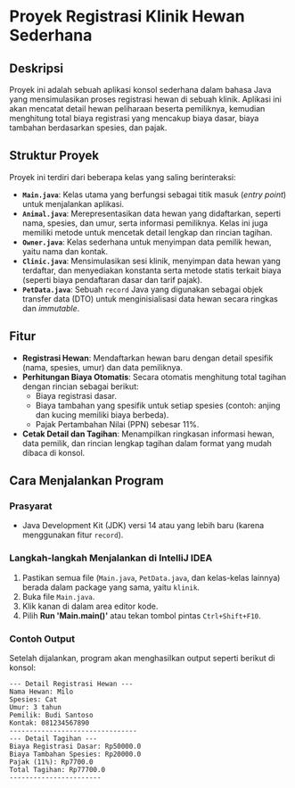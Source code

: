 # Proyek Registrasi Klinik Hewan Sederhana

## Deskripsi
Proyek ini adalah sebuah aplikasi konsol sederhana dalam bahasa Java yang mensimulasikan proses registrasi hewan di sebuah klinik. Aplikasi ini akan mencatat detail hewan peliharaan beserta pemiliknya, kemudian menghitung total biaya registrasi yang mencakup biaya dasar, biaya tambahan berdasarkan spesies, dan pajak.

## Struktur Proyek
Proyek ini terdiri dari beberapa kelas yang saling berinteraksi:
* **`Main.java`**: Kelas utama yang berfungsi sebagai titik masuk (*entry point*) untuk menjalankan aplikasi.
* **`Animal.java`**: Merepresentasikan data hewan yang didaftarkan, seperti nama, spesies, dan umur, serta informasi pemiliknya. Kelas ini juga memiliki metode untuk mencetak detail lengkap dan rincian tagihan.
* **`Owner.java`**: Kelas sederhana untuk menyimpan data pemilik hewan, yaitu nama dan kontak.
* **`Clinic.java`**: Mensimulasikan sesi klinik, menyimpan data hewan yang terdaftar, dan menyediakan konstanta serta metode statis terkait biaya (seperti biaya pendaftaran dasar dan tarif pajak).
* **`PetData.java`**: Sebuah `record` Java yang digunakan sebagai objek transfer data (DTO) untuk menginisialisasi data hewan secara ringkas dan *immutable*.

## Fitur
- **Registrasi Hewan**: Mendaftarkan hewan baru dengan detail spesifik (nama, spesies, umur) dan data pemiliknya.
- **Perhitungan Biaya Otomatis**: Secara otomatis menghitung total tagihan dengan rincian sebagai berikut:
    - Biaya registrasi dasar.
    - Biaya tambahan yang spesifik untuk setiap spesies (contoh: anjing dan kucing memiliki biaya berbeda).
    - Pajak Pertambahan Nilai (PPN) sebesar 11%.
- **Cetak Detail dan Tagihan**: Menampilkan ringkasan informasi hewan, data pemilik, dan rincian lengkap tagihan dalam format yang mudah dibaca di konsol.

## Cara Menjalankan Program

### Prasyarat
- Java Development Kit (JDK) versi 14 atau yang lebih baru (karena menggunakan fitur `record`).

### Langkah-langkah Menjalankan di IntelliJ IDEA
1.  Pastikan semua file (`Main.java`, `PetData.java`, dan kelas-kelas lainnya) berada dalam package yang sama, yaitu `klinik`.
2.  Buka file `Main.java`.
3.  Klik kanan di dalam area editor kode.
4.  Pilih **Run 'Main.main()'** atau tekan tombol pintas `Ctrl+Shift+F10`.

### Contoh Output
Setelah dijalankan, program akan menghasilkan output seperti berikut di konsol:
```
--- Detail Registrasi Hewan ---
Nama Hewan: Milo
Spesies: Cat
Umur: 3 tahun
Pemilik: Budi Santoso
Kontak: 081234567890
--------------------------------
--- Detail Tagihan ---
Biaya Registrasi Dasar: Rp50000.0
Biaya Tambahan Spesies: Rp20000.0
Pajak (11%): Rp7700.0
Total Tagihan: Rp77700.0
-----------------------
```